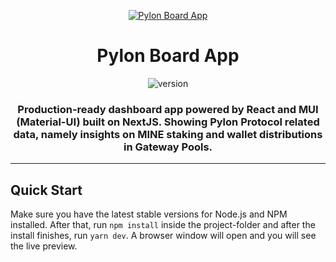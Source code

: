 <p align="center">
    <a href="https://pylonboard.money" title="pylonboard.money">
        <img src="https://pylonboard.money/static/images/logo/pylon-logo.png" alt="Pylon Board App">
    </a>
</p>
<h1 align="center">
    <b>Pylon Board App</b>
</h1>
<div align="center">

![version](https://img.shields.io/badge/version-1.0.0-blue.svg)

</div>

<h3 align="center">Production-ready dashboard app powered by React and MUI (Material-UI) built on NextJS. Showing Pylon Protocol related data, namely insights on MINE staking and wallet distributions in Gateway Pools.
</h3>

---

<h2>
    Quick Start
</h2>
<p>
    Make sure you have the latest stable versions for Node.js and NPM installed. After that, run <code>npm install</code> inside the project-folder and after the install finishes, run <code>yarn dev</code>. A browser window will open and you will see the live preview.
</p>
